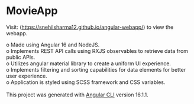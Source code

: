 # MovieApp

Visit: (<https://snehilsharma12.github.io/angular-webapp/>) to view the webapp. <br>

o Made using Angular 16 and NodeJS. <br>
o Implements REST API calls using RXJS observables to retrieve data from public APIs. <br>
o Utilizes angular material library to create a uniform UI experience. <br>
o Implements filtering and sorting capabilities for data elements for better user experience. <br>
o Application is styled using SCSS framework and CSS variables. <br>
<br>
This project was generated with [Angular CLI](https://github.com/angular/angular-cli) version 16.1.1.
